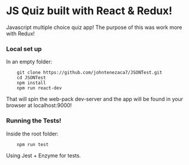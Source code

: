 # JS Quiz built with React & Redux!

Javascript multiple choice quiz app! 
The purpose of this was work more with Redux!

### Local set up

In an empty folder:
```
    git clone https://github.com/johntenezaca7/JSONTest.git
    cd JSONTest
    npm install
    npm run react-dev
```
That will spin the web-pack dev-server and the app will be found in your browser at localhost:9000!

### Running the Tests!

Inside the root folder:
```
    npm run test
```
Using Jest + Enzyme for tests.